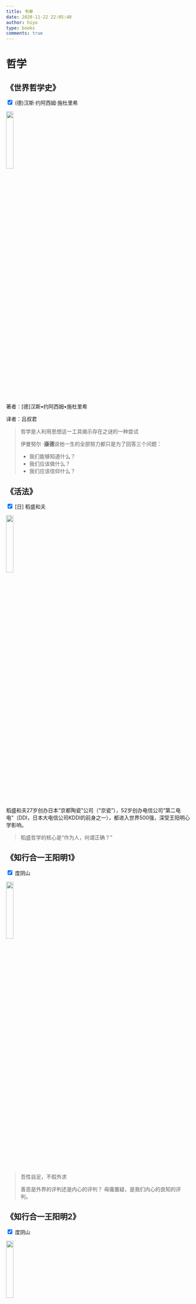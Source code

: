 ```yaml
---
title: 书单
date: 2020-11-22 22:05:40
author: hiyo
type: books
comments: true
---
```


# 哲学
##  《世界哲学史》
<p><input type="checkbox" name="category" onclick="return false" checked/> (德)汉斯·约阿西姆·施杜里希 </p>

<img src="index/世界哲学史.jpg" width="20%" height="20%" />

著者：[德]汉斯•约阿西姆•施杜里希  

译者：吕叔君 

> 哲学是人利用思想这一工具揭示存在之谜的一种尝试
>
> 伊曼努尔 ·**康德**说他一生的全部努力都只是为了回答三个问题：
>
> - 我们能够知道什么？
>- 我们应该做什么？
> - 我们应该信仰什么？


## 《活法》
<p> <input type="checkbox" name="category" onclick="return false" checked/> [日] 稻盛和夫</p> 

<img src="index/活法.jpg" width="20%" height="20%" />

稻盛和夫27岁创办日本“京都陶瓷”公司（“京瓷”），52岁创办电信公司“第二电电”（DDI，日本大电信公司KDDI的前身之一），都进入世界500强，深受王阳明心学影响。

> 稻盛哲学的核心是“作为人，何谓正确？”



## 《知行合一王阳明1》
<p> <input type="checkbox" name="category" onclick="return false" checked/> 度阴山 </p> 

<img src="index/知行合一王阳明1.jpg" width="20%" height="20%" />

> 吾性自足，不假外求
> 
> 善恶是外界的评判还是内心的评判？ 毋庸置疑，是我们内心的良知的评判。

## 《知行合一王阳明2》
<p> <input type="checkbox" name="category" onclick="return false" checked/> 度阴山 </p> 

<img src="index/知行合一王阳明2.jpg" width="20%" height="20%" />

> 无善无恶心之体， 有善有恶意之动； 知善知恶是良知， 为善去恶是格物。

## 《谈美》
<p> <input type="checkbox" name="category" onclick="return false" checked/> 朱光潜 </p> 
<p>阅读时间： <time>2021.02.02</time> —<time>2021.02.09</time></p>
<img src="index/谈美.jpg" width="20%" height="20%" />




# 物理学
## 《大设计》
<p> <input type="checkbox" name="category" onclick="return false" checked/>  [美\] 列纳德·蒙洛迪诺 [英\] 史蒂芬·霍金 </p>

`物理学 `

<img src="index/大设计.jpg" width="20%" height="20%" />

> 霍金认为实在不过是一套自洽的和观测对应的图景、模型或者理论。霍金将其称为**依赖模型**的实在论。
>
> 如果两种图景满足同样的条件，你就不能讲哪种更实在些，你觉得哪种更方便就用哪种。如果没有一种理论满足这些条件，那么宇宙就消失了。自在之物在这里是多余的。
>
> 这样，科学甚至数学研究既可看成发现，又可看成发明，由此澄清了许多研究者似非而是的迷惑。这种新观点还使科学和哲学中的许多长期争论的问题成为伪问题。

## 《上帝掷骰子吗？：量子物理史话》
<p> <input type="checkbox" name="category" onclick="return false" checked/> 曹天元 </p> 

<img src="index/上帝掷骰子吗？：量子物理史话.jpg" width="20%" height="20%" />


## 《时间简史》
<p> <input type="checkbox" name="category" onclick="return false" checked/> 史蒂芬・霍金  </p> 

<img src="index/时间简史.jpg" width="20%" height="20%" />

## 《现实不似你所见》
<p> <input type="checkbox" name="category" onclick="return false" checked/> [意] 卡洛·罗韦利 </p> 
<p>阅读时间： <time>2020.12.28</time> —<time>2021.01.13</time></p>
<img src="index/现实不似你所见.jpg" width="20%" height="20%" />

# 小说
## 《白夜行》
<p> <input type="checkbox" name="category" onclick="return false" checked/>东野圭吾 </p> 

`推理小说`

<img src="index/白夜行.jpg" width="20%" height="20%" />



> 我的人生就像在的白夜里走路

## 《解忧杂货店》
<p> <input type="checkbox" name="category" onclick="return false" checked/>东野圭吾 </p> 

<img src="index/解忧杂货店.jpg" width="20%" height="20%" />

> 我的回答之所以发挥作用，原因不是别的，是因为他们自己很努力，如自己不想积极认真的生活，不管得到什么样的回答都没用。
> 
>人与人之间情断义绝，并不需要什么具体的理由，就算表面上有，也很可能是心已经离开的结果，事后才编造的借口而已。因为倘若心没有离开，当将导致关系破裂的事态发生时，理应有人努力去挽救。如果没有，说明其实关系早已破裂。

## 《起风了》
<p> <input type="checkbox" name="category" onclick="return false" checked/> [日] 堀辰雄 </p> 

<img src="index/起风了.jpg" width="20%" height="20%" />

> 起风了，要努力活下去吗，不，无须如此


## 《人间失格》
<p> <input type="checkbox" name="category" onclick="return false" checked/> 太宰治 </p> 

<img src="index/人间失格.jpg" width="20%" height="20%" />

> 相互欺骗的双方竟都相安无事，甚至并未觉察相互欺骗之事——我以为，人类生活中无处不是这样单纯、明了的不信任之举。而那些相互欺瞒却又过着单纯、明了生活的人，抑或相互欺瞒却胸有成竹地面对生活的人，着实令人费解。
> 人的态度变化起来，果真如此简单、如此轻而易举吗？人类的善变让我感到卑劣无耻，不，可称得上是滑稽。


## 《三体全集》
<p> <input type="checkbox" name="category" onclick="return false" checked/> 刘慈欣 </p> 

<img src="index/三体全集.jpg" width="20%" height="20%" />

> "人类是一个邪恶的物种，人类文明已经对地球犯下了滔天罪行，必须为此受到惩罚。降临派的最终目标就是请主来执行这个神圣的惩罚：毁灭全人类！”
> 
> 第一，生存是文明的第一需要；
> 第二，文明不断增长和扩张，但宇宙中的物质总量保持不变。
> 
> 给岁月以文明，而不是给文明以岁月。

## 《生命不息》
<p> <input type="checkbox" name="category" onclick="return false" checked/> [英] 凯特·阿特金森 </p> 

<img src="index/生命不息.jpg" width="20%" height="20%" />

> 人只能活一次，应尽其所能。虽然永远活不对，但绝不该放弃。
> 
> 有一天，这一切自然要一并交付给那同一场历史，这山峦也逃不过一岩石终从沙土。大多数人在懵懂中经历了一些事，只有回过头来才看得出他们的意义。
> 
> 一切都稍纵即逝，一切又都亘古长存

## 《你一生的故事》

<p> <input type="checkbox" name="category" onclick="return false" checked/> [美] 特德·姜 </p> 

<p>阅读时间： <time>2021.02.08</time> —<time>2021.02.09</time></p>

<img src="index/你一生的故事.jpg" width="20%" height="20%" />


## 《神雕侠侣》
<p> <input type="checkbox" name="category" onclick="return false" checked/> 金庸 </p> 

<img src="index/神雕侠侣.jpg" width="20%" height="20%" />

## 《射雕英雄传》
<p> <input type="checkbox" name="category" onclick="return false" checked/> 金庸 </p> 

<img src="index/射雕英雄传.jpg" width="20%" height="20%" />


# 心理学
## 《人性的弱点》
<p> <input type="checkbox" name="category" onclick="return false" checked/> [美] 戴尔·卡耐基 </p> 

<img src="index/人性的弱点.jpg" width="20%" height="20%" />

> 一个人的成功，只有15%归结于他的专业知识，还有85%归于他表达思想、领导他人及唤起他人热情的能力。
> 
> 我们每个人都希望被人欣赏、被人重视……甚至会不顾一切的去达到这个目的。但是，没有人愿意接受虚伪的、不诚恳的奉承。

## 《少有人走的路》
<p> <input type="checkbox" name="category" onclick="return false" checked/>  [美] 斯科特·派克 </p> 

<img src="index/少有人走的路.jpg" width="20%" height="20%" />

> 人生是一个面对问题并解决问题的过程
> 
> 生命的意义恰在于”死亡“这一现实，这是哲学和宗教的核心
> 
> 以极主动的态度去解决人生痛苦的重要原则：推迟满足感、承担责任、尊重事实、保持平衡


## 《少有人走的路Ⅱ》
<p> <input type="checkbox" name="category" onclick="return false" checked/>  [美] 斯科特·派克 </p> 

<img src="index/少有人走的路Ⅱ.jpg" width="20%" height="20%" />

> 积极的痛苦是人生必须顺承受的；而消极的痛苦像头疼，应该尽量摆脱。
> 
> 责备他人，实际上是在逃避自己的责任和应承受的痛苦。
> 
> 人生来不同，所以每个人不得不解决的问题之一，就是他们自己的独特性，他们自己的与众不同，以及学会在与别人相处时在这方面做出妥协。
> 
> 要想真正的学习和成长，我们就必须去遵守现实的规则。有人这样总结说：生活就是在你已经规划好的事情之外所发生的事情

## 《拖延心理学》
<p> <input type="checkbox" name="category" onclick="return false" checked/>  [美] 简·博克(Jane B. Burka) / [美] 莱诺拉·袁(Lenora M. Yuen) </p> 

<img src="index/拖延心理学.jpg" width="20%" height="20%" />
> 学会怎样判断时间
> 学会接受和拒绝
> 利用你的身体减轻拖延

## 《影响力》
<p> <input type="checkbox" name="category" onclick="return false" checked/> [美] 罗伯特·西奥迪尼 </p> 

<img src="index/影响力.jpg" width="20%" height="20%" />

> ①互惠 ②承诺和一致 ③ 社会认同 ④喜好 ⑤ 权威 ⑥ 稀缺
> 
> 捷径应受尊重
> 
> 我们要采取一切合理的方法一抵制，威胁，对崎，谴责，抗议来报复以刺激我们的捷径反应威目的的虚假信号。

## 《非暴力沟通》
<p> <input type="checkbox" name="category" onclick="return false" checked/> [美] 马歇尔·卢森堡 </p> 

<img src="index/非暴力沟通.jpg" width="20%" height="20%" />

## 《自卑与超越》
<p> <input type="checkbox" name="category" onclick="return false" checked/> 阿尔弗雷德·阿德勒 </p> 

<img src="index/自卑与超越.jpeg" width="20%" height="20%" />


# 社会学
## 《低智商社会》
<p> <input type="checkbox" name="category" onclick="return false" checked/>（日）大前研一 </p> 

<img src="index/低智商社会.jpg" width="20%" height="20%" />

> 时代的发展视乎并没有相应提高人们的智商，反而使得人们的智商在逐渐衰退
> 
> 时下的年轻人只关心自己半径三米以内的事情；
> 
> 遇到困难，懒于思考就立即放弃；人云亦云，做什么事总愿意随大流
> 
> 低智商现象的出现，是因为缺乏思考
> 
> 绝大多数国民什么都不思考，只知道和媒体一起制造混乱，最后只是按政府的意愿来行事。

## 《枪炮、病菌与钢铁：人类社会的命运》
<p> <input type="checkbox" name="category" onclick="return false" checked/> [美] 贾雷德·戴蒙德 </p> 

<img src="index/枪炮、病菌与钢铁.jpg" width="20%" height="20%" />

> 不同民族之间相互作用的历史，就是通过征服、流行病和灭绝种族的大屠杀来形成现代世界的。这些冲突产生了回响，而这些回响在经过许多世纪后仍然没有消失，并且在今天世界上的某些最混乱的地区仍在活跃地继续。

## 《吾国与吾民》
<p> <input type="checkbox" name="category" onclick="return false" checked/> 林语堂 </p> 

<img src="index/吾国与吾民.jpg" width="20%" height="20%" />

> 妇女天生稳健之本能高于男子，而中国人之稳健性高于任何民族。中国人解释宇宙之神秘，大部依赖其直觉，此同样之直觉或“第六感觉”，使许多妇女深信某一事物之所以然，由某某故。最后,中国人之逻辑是高度的属“人”的，有似妇女之逻辑……
> 
> 孔子曾回答一个门人对于死的问题这样说：“未知生——焉知死?”他在这几句话中，表现其对于人生和知识问题的庸常的、非抽象的、切实的态度，这种态度构成吾们全国的生活与思想的特性。


# 生物学
## 《生命的法则》
<p> <input type="checkbox" name="category" onclick="return false" checked/> 肖恩•B•卡罗尔 </p> 

<img src="index/生命的法则.jpg" width="20%" height="20%" />





# 历史
## 《人类简史》
<p> <input type="checkbox" name="category" onclick="return false" checked/> [以色列] 尤瓦尔·赫拉利 </p> 

<img src="index/人类简史.jpg" width="20%" height="20%" />

> 智人在地球上的所作所为，实在没有太多令人自豪。虽然我们主宰了环境、增加了粮食产量、盖起城市、建立帝国，还创造了无远弗届的贸易网络，但全球的痛苦减少了吗？一次又一次，虽然整体人类的能力大幅提升，但却不一定能改善个别人类的福祉，而且常常还让其他动物深受其害。
> 
> 虽然现在人类已经拥有许多令人赞叹的能力，但我们仍然对目标感到茫然，而且似乎也仍然总是感到不满。
> 
> 拥有神的能力，但是不负责任、贪得无厌，而且连想要什么都不知道。天下危险，恐怕莫此为甚。

## 《未来简史》
<p> <input type="checkbox" name="category" onclick="return false" checked/> [以色列] 尤瓦尔·赫拉利 </p> 

<img src="index/未来简史.jpg" width="20%" height="20%" />

## 《思维简史》
<p> <input type="checkbox" name="category" onclick="return false" checked/> [美]伦纳德•蒙洛迪诺 </p> 

<img src="index/思维简史.jpg" width="20%" height="20%" />

> 好奇心对人类文明的进程至关重要
> 
> 人和人之间的差异，首先还不是在学识上，更不是在金钱上，而是在思维方式和做事方法上。
> 
> 好奇心、系统思考的方法（或者说思维方式），以及不断挑战极限的精神，应该是人类立足于世界的根本。

## 《万历十五年》
<p> <input type="checkbox" name="category" onclick="return false" checked/>[美] 黄仁宇 </p> 

<img src="index/万历十五年.jpg" width="20%" height="20%" />
> 帝国有一个特点：一项政策能否付诸实施，实施后或成或败，全靠看它与所有文官的共同习惯是否相安无扰，否则理论上的完美，仍不过是空中楼阁。
> 
> 本朝的立国以伦理道德为根本，以文官集团为支柱，一切行政技术完全在平衡的状态里维持现状而产生。正德要求实现个性的发展，而帝国的制度则注意于个性的收缩。




# 经济学

## 《富爸爸穷爸爸》
<p> <input type="checkbox" name="category" onclick="return false" checked/>〔美〕罗伯特·清崎 </p> 

<img src="index/富爸爸穷爸爸.jpg" width="20%" height="20%" />

> 财商

## 《文明、现代化、价值投资与中国》
<p> <input type="checkbox" name="category" onclick="return false" checked/> 李录 </p> 

<img src="index/文明、现代化、价值投资与中国.jpg" width="20%" height="20%" />

> 从长期看，像中国这样大体量的经济，要实现真正长期可持续的增长只能靠内需。在内需市场里，不再有国际自由市场做依托，政府与市场，看得见的手与看不见的手之间，需要做根本性的调整。
> 
> 中国未来几十年在经济上最核心的变化将是从政府主导的市场经济转变为以政府为辅助的全面自由市场经济。

## 《注意力经济》
<p> <input type="checkbox" name="category" onclick="return false" checked/> 吴修铭 </p> 

<img src="index/注意力经济.jpg" width="20%" height="20%" />

> 我们心甘情愿或半推半就地与注意力行业达成了这笔大买卖，而且也在享受随之而来的好处。但本质上来说，我们完全了解自己所做的交易。毫无疑问，我们日常的注意力交易中，有些的确物有所值——例如新闻、精彩的娱乐或有用的服务。但是其他交易并非如此


# 思维

## 《刻意学习》
<p> <input type="checkbox" name="category" onclick="return false" checked/> Scalers </p> 

## 《学会提问》
<p> <input type="checkbox" name="category" onclick="return false" checked/> [美] 尼尔·布朗 / [美] 斯图尔特·基利 </p> 

<img src="index/学会提问.jpg" width="20%" height="20%" />

> 所谓批判性的聆听和阅读，即对自己耳闻目见的一切进行系统的评判，这需要一整套的技能和态度
> 
> 批判性思维是一个工具，它能助你一臂之力。为了实现工具的作用，批判性思维可能让你如虎添翼，也可能让你折戟沉沙。


## 《学习的艺术》
<p> <input type="checkbox" name="category" onclick="return false" checked/> 沃尔特·皮特金 </p> 

<img src="index/学习的艺术.jpg" width="20%" height="20%" />

> 只有通过学习，才能得到健康、财富和幸福，我们的所有发明、进步、一切重要艺术品和文学作品，都离不开学习。
> 
> 学习的艺术并不只是学习某门单一学科或技能的诀窍。它更多与学习者及其智力，而不是与特定的学习内容相关。一旦掌握这门艺术，它便能应用于生活的方方面面，从而有利于你成为一位多面手，并具备快速适应能力。新时代的人必须学习，否则便会被淘汰。
> 
> 教育是对某些态度、习惯和事实的学习，这些态度、习惯和事实“使你能够分享民族的社会觉悟。




## 《原则》
<p> <input type="checkbox" name="category" onclick="return false" checked/> [美] 瑞·达利欧 </p> 

<img src="index/原则.jpg" width="20%" height="20%" />

> 长期而言，任何政治体系都不如经济机器强大
> 
> 奉行头脑极度开放
> 
> 我们拥有各种天生特征，既可能帮助自己也可能伤害自己，取决于如何应用
> 
> 影响好决策的最大威胁是有害的情绪

## 《知识的错觉》
<p> <input type="checkbox" name="category" onclick="return false" checked/> [美] 史蒂文·斯洛曼 / [美] 菲利普 ·费恩巴赫 </p> 

<img src="index/知识的错觉.jpg" width="20%" height="20%" />

> 人类鲜有独立思考的时候。相反地，我们会采取群体思考的方式
> 
> 尽管人人都一知半解，但由于我们把别人脑袋里的知识当成了自己的，便自以为上知天文下晓地理。
> 
> 许多人类的伟大成就皆源于个人理解中的谬见。从这个角度看，错觉在人类文明发展中或有其必要之处。

















